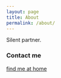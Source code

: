 ```yaml
---
layout: page
title: About
permalink: /about/
---
```


Silent partner.

### Contact me

[find me at home](https://wintermute.de)
